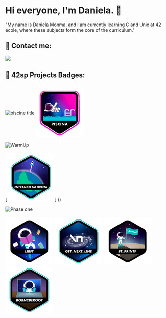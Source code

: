 # Hi everyone, I'm Daniela. 🐥 

"My name is Daniela Monma, and I am currently learning C and Unix at 42 école, where these subjects form the core of the curriculum."

## 📩 Contact me:

<div align="left" style="display: inline-block">
	<a href="https://www.linkedin.com/in/danielamonma/" target="_blank"><img src="https://img.shields.io/badge/LinkedIn-0077B5?style=for-the-badge&logo=linkedin&logoColor=white" target="_blank"></a>
	
</div>

## 🏅 42sp Projects Badges:

<div>
		<picture>
			<img alt="piscine title" src="https://img.shields.io/badge/School-Piscine-skyblue?style=for-the-badge&&logo=42">
		</picture>
<div id="piscine" style="display: inline-block; vertical-align: middle;">

[![Piscine](./42%20badge/piscina.png)](https://github.com/DanielaMonma/C---Piscine)

</div>
<div id="title_phase_one" style="margin: 0px 0px 3px;">
	<picture>
		<img alt="WarmUp" src="">
	</picture>
</div>
<div id="WarmUp" style="display: inline-block; vertical-align: middle;">

[![WarmUp](./42%20badge/phase_onee.png)] ()

<div id="title_phase_one" style="margin: 0px 0px 3px;">
	<picture>
		<img alt="Phase one" src="https://img.shields.io/badge/School-Phase_one-skyblue?style=for-the-badge&&logo=42">
	</picture>
</div>

<div id="phase_one" style="display: inline-block; vertical-align: middle;">

[![Libft](./42%20badge/libftn.png)](https://github.com/DanielaMonma/Libft.c)
[![Get next line](./42%20badge/get_next_linee.png)](loading...)
[![Printf](./42%20badge/ft_printfn.png)](loading...)
[![Born 2 be root](./42%20badge/born2beroote.png)](loading...)
</div>
</div>
<h2></h2>

